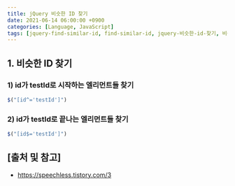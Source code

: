 ```yaml
---
title: jQuery 비슷한 ID 찾기
date: 2021-06-14 06:00:00 +0900
categories: [Language, JavaScript]
tags: [jquery-find-similar-id, find-similar-id, jquery-비슷한-id-찾기, 비슷한-id-찾기]
---
```


## 1. 비슷한 ID 찾기

### 1) id가 testId로 시작하는 엘리먼트들 찾기

```javascript
$("[id^='testId']")
```

### 2) id가 testId로 끝나는 엘리먼트들 찾기

```javascript
$("[id$='testId']")
```

## [출처 및 참고]
* <https://speechless.tistory.com/3>
